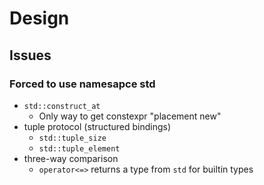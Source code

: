 # Design

## Issues

### Forced to use namesapce std

- `std::construct_at`
  - Only way to get constexpr "placement new"
- tuple protocol (structured bindings)
  - `std::tuple_size`
  - `std::tuple_element`
- three-way comparison
  - `operator<=>` returns a type from `std` for builtin types
